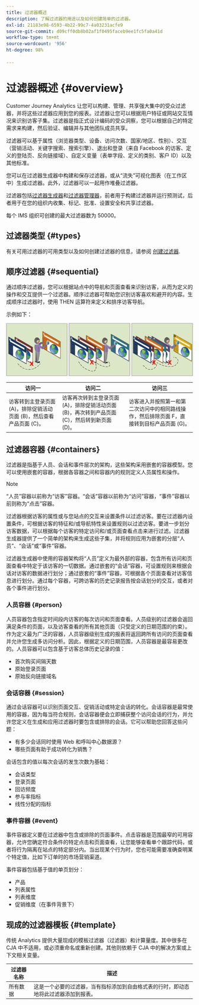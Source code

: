 ```yaml
---
title: 过滤器概述
description: 了解过滤器的用途以及如何创建简单的过滤器。
exl-id: 21183e98-6593-4b22-99c7-4a03231acfe9
source-git-commit: d09cff0db8b02af1f0495faceb9ee1fc5fa0a41d
workflow-type: tm+mt
source-wordcount: '956'
ht-degree: 98%

---
```



# 过滤器概述 {#overview}

Customer Journey Analytics 让您可以构建、管理、共享强大集中的受众过滤器，并将这些过滤器应用到您的报表。过滤器让您可以根据用户特征或网站交互情况来识别访客子集。过滤器是指正式设计编码的受众洞察，您可以根据自己的特定需求来构建，然后验证、编辑并与其他团队成员共享。

过滤器可以基于属性（浏览器类型、设备、访问次数、国家/地区、性别）、交互（营销活动、关键字搜索、搜索引擎）、退出和登录（来自 Facebook 的访客、定义的登陆页、反向链接域）、自定义变量（表单字段、定义的类别、客户 ID）以及其他标准。

您可以在过滤器生成器中构建和保存过滤器，或从“流失”可视化图表（在工作区中）生成过滤器。此外，过滤器可以一起用作堆叠过滤器。

过滤器包括[过滤器生成器](/help/components/filters/filter-builder.md)和[过滤器管理器](/help/components/filters/manage-filters.md)，前者用于构建过滤器并运行预测试，后者用于在您的组织内收集、标记、批准、设置安全和共享过滤器。

每个 IMS 组织可创建的最大过滤器数为 50000。

## 过滤器类型 {#types}

有关可用过滤器的可用类型以及如何创建过滤器的信息，请参阅 [创建过滤器](/help/components/filters/create-filters.md).

## 顺序过滤器 {#sequential}

通过顺序过滤器，您可以根据站点中的导航和页面查看来识别访客，从而为定义的操作和交互提供一个过滤器。顺序过滤器可帮助您识别访客喜欢和避开的内容。生成顺序过滤器时，使用 THEN 运算符来定义和排序访客导航。

示例如下：

![](assets/sequential_fil.png)

| 访问一 | 访问二 | 访问三 |
| --- | --- | --- |
| 访客转到主登录页面 (A)，排除促销活动页面 (B)，然后查看产品页面 (C)。 | 访客再次转到主登录页面 (A)，排除促销活动页面 (B)，再次转到产品页面 (C)，然后转到新页面 (D)。 | 访客进入并按照第一和第二次访问中的相同路线操作，然后排除页面 F，直接转到目标产品页面 (G)。 |

## 过滤器容器 {#containers}

过滤器是指基于人员、会话和事件层次的架构，这些架构采用嵌套的容器模型。您可以使用嵌套的容器，根据各容器之间和容器内的规则定义人员属性和操作。

>[!NOTE]
>“人员”容器以前称为“访客”容器。“会话”容器以前称为“访问”容器，“事件”容器以前则称为“点击”容器。

过滤器根据访客的属性或与您站点的交互来设置条件以过滤访客。要在过滤器内设置条件，可根据访客的特征和/或导航特性来设置规则以过滤访客。要进一步划分访客数据，可以根据每个访客的特定访问和/或页面查看点击来进行过滤。过滤器生成器提供了一个简单的架构来生成这些子集，并将规则应用为嵌套的分层“人员”、“会话”或“事件”容器。

过滤器生成器中使用的容器架构将“人员”定义为最外部的容器，包含所有访问和页面查看中特定于该访客的一切数据。通过嵌套的“会话”容器，可设置规则来根据会话对访客的数据进行划分；通过嵌套的“事件”容器，可根据各个页面查看对访客信息进行划分。通过每个容器，可跨访客的历史记录报告按会话划分的交互，或者对各个事件进行划分。

### 人员容器 {#person}

人员容器包含指定时间段内访客的每次访问和页面查看。人员级别的过滤器会返回满足条件的页面，以及访客查看的所有其他页面（只受定义的日期范围的约束）。作为定义最为广泛的容器，人员容器级别生成的报表将返回跨所有访问的页面查看并允许您生成多访问分析。因此，根据定义的日期范围，人员容器是最容易更改的。人员容器可以包含基于访客总体历史记录的值：

* 首次购买间隔天数
* 原始登录页面
* 原始反向链接域名

### 会话容器 {#session}

通过会话容器可以识别页面交互、促销活动或特定会话的转化。会话容器是最常使用的容器，因为每当符合规则，会话容器便会立即捕获整个访问会话的行为，并允许您定义在生成和应用过滤器时要包含或排除的会话。它可以帮助您回答这些问题：

* 有多少会话同时使用 Web 和呼叫中心数据源？
* 哪些页面有助于成功转化为销售？

会话包含的值以每次会话的发生次数为基础：

* 会话类型
* 登录页面
* 回访频度
* 参与率指标
* 线性分配的指标

### 事件容器 {#event}

事件容器定义要在过滤器中包含或排除的页面事件。点击容器是范围最窄的可用容器，允许您确定符合条件的特定点击和页面查看，让您能够查看单个跟踪代码，或者将行为隔离在站点的特定部分内。当出现某个行为时，您也可能需要准确查明某个特定值，比如下订单时的市场营销渠道。

事件容器包括基于值的单页划分：

* 产品
* 列表属性
* 列表维度
* 促销维度（在事件背景下）

## 现成的过滤器模板 {#template}

传统 Analytics 提供大量现成的模板过滤器（过滤器）和计算量度。其中很多在 CJA 中不适用，或必须重命名或重新创建。其他则依赖于 CJA 中的解决方案或上下文相关变量。

| 过滤器名称 | 描述 |
| --- | --- |
| 所有数据 | 这是一个必要的过滤器，当有指标添加到自由格式表的行时，即动态地将此过滤器添加到报表。 |
